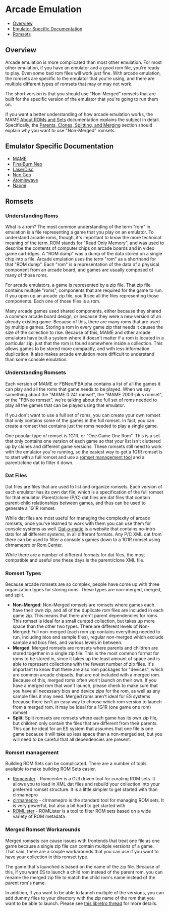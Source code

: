 # Arcade Emulation

- [Overview](#overview)
- [Emulator Specific Documentation](#emulator-specific-documentation)
- [Romsets](#romsets)

## Overview

Arcade emulation is more complicated than most other emulation. For most other emulation, if you have an emulator and a good rom file, you're ready to play. Even some bad rom files will work just fine. With arcade emulation, the romsets are specific to the emulator that you're using, and there are multiple different types of romsets that may or may not work.

The short version is that you should use "Non-Merged" romsets that are built for the specific version of the emulator that you're going to run them on.

If you want a better understanding of how arcade emulation works, the MAME [About ROMs and Sets](https://docs.mamedev.org/usingmame/aboutromsets.html) documentation explains the subject in detail. Specifically, the [Parents, Clones, Splitting, and Merging](https://docs.mamedev.org/usingmame/aboutromsets.html#parents-clones-splitting-and-merging) section should explain why you want to use "Non-Merged" romsets.
  
## Emulator Specific Documentation

- [MAME](System-MAME)
- [FinalBurn Neo](System-FBNeo)
- [LaserDisc](System-Laserdisc)
- [Neo Geo](System-Neo-Geo)
- [Atomiswave](System-Atomiswave)
- [Naomi](System-Naomi)

## Romsets

### Understanding Roms

What is a rom? The most common understanding of the term "rom" in emulation is a file representing a game that you play on an emulator. To understand arcade roms, though, it's important to know the more technical meaning of the term. ROM stands for "Read Only Memory", and was used to describe the contents of computer chips on arcade boards and in video game cartridges. A "ROM dump" was a dump of the data stored on a single chip into a file. Arcade emulation uses the term "rom" as a shorthand for that "ROM dump". Each "rom" is a representation of the data of a physical component from an arcade board, and games are usually composed of many of those roms.

For arcade emulators, a game is represented by a zip file. That zip file contains multiple "roms", components that are required for the game to run. If you open up an arcade zip file, you'll see all the files representing those components. Each one of those files is a rom.

Many arcade games used shared components, either because they shared a common arcade board design, or because they were a new version of an already existing game. Because of this, there are many roms that are used by multiple games. Storing a rom in every game zip that needs it causes the size of the collection to rise. Because of this, MAME and other arcade emulators have built a system where it doesn't matter if a rom is located in a particular zip, just that the rom is found somewhere inside a collection. This allows games to be stored more compactly, and with less information duplication. It also makes arcade emulation more difficult to understand than some console emulation.

### Understanding Romsets

Each version of MAME or FBNeo/FBAlpha contains a list of all the games it can play and all the roms that game needs to be played. When we say something about the "MAME 0.241 romset", the "MAME 2003-plus romset", or the "FBNeo romset", we're talking about the full set of roms needed to play all the games that can be played using that emulator.

If you don't want to use a full set of roms, you can create your own romset that only contains some of the games in the full romset. In fact, you can create a romset that contains just the roms needed to play a single game.

One popular type of romset is 1G1R, or "One Game One Rom". This is a set that only contains one version of each game so that your list isn't cluttered up by clones and different game versions. These romsets still need to work with the emulator you're running, so the easiest way to get a 1G1R romset is to start with a full romset and use a [romset management tool](#romset-management) and a parent/clone dat to filter it down.

### Dat Files

Dat files are files that are used to list and organize romsets. Each version of each emulator has its own dat file, which is a specification of the full romset for that emulator. Parent/clone (P/C) dat files are dat files that contain parent-child relationships between games, and thus can be used to generate a 1G1R romset.

While dat files are most useful for managing the complexity of arcade romsets, once you've learned to work with them you can use them for console systems as well. [Dat-o-matic](https://datomatic.no-intro.org) is a website that contains no-intro dats for all different systems, in all different formats. Any P/C XML dat from there can be used to filter a console's games down to a 1G1R romset using clrmamepro or Rom Center.

While there are a number of different formats for dat files, the most compatible and useful one these days is the parent/clone XML file.

### Romset Types

Because arcade romsets are so complex, people have come up with three organization types for storing roms. These types are non-merged, merged, and split.

- **Non-Merged**: Non-Merged romsets are romsets where games each have their own zip, and all of the duplicate rom files are included in each game zip. This means that there aren't parent dependencies for roms. This romset is ideal for a small curated collection, but takes up more space than the other two types. There are different levels of Non-Merged: Full non-merged (each rom zip contains everything needed to run, including bios and sample files), regular non-merged which exclude sample and bios files, and various levels in between.
- **Merged**: Merged romsets are romsets where parents and children are stored together in a single zip file. This is the most common format for roms to be stored in, since it takes up the least amount of space and is able to represent collections with the fewest number of zip files. It's important to know that there are also rom packages for "devices", which are common arcade chipsets, that are not included with a merged rom. Because of this, merged roms often won't launch on their own. If you have a merged rom that won't launch, please check to make sure that you have all necessary bios and device zips for the rom, as well as any sample files it may need. Merged roms aren't ideal for ES systems because there isn't an easy way to choose which rom version to launch from a merged rom. It may be ideal for a 1G1R (one game one rom) romset.
- **Split**: Split romsets are romsets where each game has its own zip file, but children only contain the files that are different from their parents. This can be ideal for an ES system that assumes that one file is one game because it will take up less space than a non-merged set, but you will need to be careful that all dependencies are present.

### Romset management

Building ROM Sets can be complicated. There are a number of tools available to make building ROM Sets easier.

- [Romcenter](https://www.romcenter.com/) - Romcenter is a GUI driven tool for curating ROM sets. It allows you to load in XML dat files and rebuild your collection into your preferred romset structure. It is a little simpler to get started with than clrmamepro
- [clrmamepro](https://mamedev.emulab.it/clrmamepro/) - clrmamepro is the standard tool for managing ROM sets. It is very powerful, but also a bit hard to get started with
- [ROMLister](https://www.waste.org/~winkles/ROMLister/) - ROMLister is a tool to filter ROM sets based on a wide variety of ROM metadata

### Merged Romset Workarounds

Merged romsets can cause issues with frontends that treat one file as one game because a single zip file can contain multiple versions of a game. That said, there are a couple workarounds that you can use if you want to have your collection in this romset type.

The game that's launched is based on the name of the zip file. Because of this, if you want ES to launch a child rom instead of the parent rom, you can rename the merged zip file to match the child rom's name instead of the parent rom's name.

In addition, if you want to be able to launch multiple of the versions, you can add dummy files to your directory with the zip name of the rom that you want to be able to launch. Please see [this libretro thread](https://forums.libretro.com/t/how-to-play-clones-of-merged-mame-roms/35695/21) for more details.
